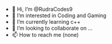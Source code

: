 - 👋 Hi, I’m @RudraCodes9
- 👀 I’m interested in Coding and Gaming
- 🌱 I’m currently learning c++
- 💞️ I’m looking to collaborate on ...
- 📫 How to reach me (none)

<!---
RudraCodes9/RudraCodes9 is a ✨ special ✨ repository because its `README.md` (this file) appears on your GitHub profile.
You can click the Preview link to take a look at your changes.
--->
